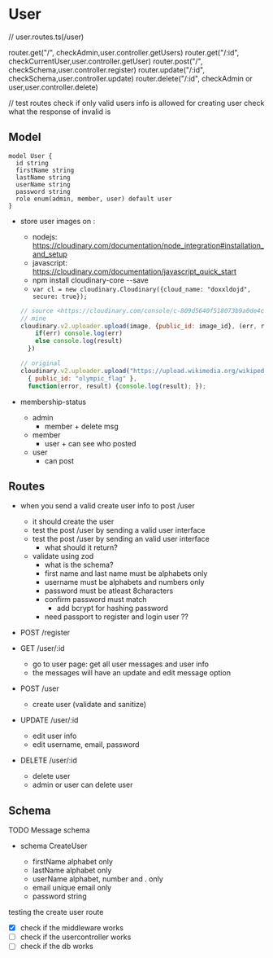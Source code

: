 # User

// user.routes.ts(/user)

router.get("/", checkAdmin,user.controller.getUsers)
router.get("/:id", checkCurrentUser,user.controller.getUser)
router.post("/", checkSchema,user.controller.register)
router.update("/:id", checkSchema,user.controller.update)
router.delete("/:id", checkAdmin or user,user.controller.delete)

// test routes
check if only valid users info is allowed for creating user
check what the response of invalid is


## Model

```
model User {
  id string
  firstName string
  lastName string
  userName string
  password string
  role enum(admin, member, user) default user
}
```

- store user images on : <Cloudinary>
  - nodejs: <https://cloudinary.com/documentation/node_integration#installation_and_setup>
  - javascript: <https://cloudinary.com/documentation/javascript_quick_start>
  - npm install cloudinary-core --save
  - `var cl = new cloudinary.Cloudinary({cloud_name: "doxxldojd", secure: true});`

  ```js
  // source <https://cloudinary.com/console/c-809d5640f518073b9a0de4c6fa564f/getting-started>
  // mine
  cloudinary.v2.uploader.upload(image, {public_id: image_id}, (err, result) => {
      if(err) console.log(err)
      else console.log(result)
    })

  // original
  cloudinary.v2.uploader.upload("https://upload.wikimedia.org/wikipedia/commons/a/ae/Olympic_flag.jpg",
    { public_id: "olympic_flag" },
    function(error, result) {console.log(result); });
  ```

- membership-status
  - admin
    - member + delete msg
  - member
    - user + can see who posted
  - user
    - can post

## Routes

- when you send a valid create user info to post /user
  - it should create the user
  - test the post /user by sending a valid user interface
  - test the post /user by sending an valid user interface
    - what should it return?
  - validate using zod
    - what is the schema?
    - first name and last name must be alphabets only
    - username must be alphabets and numbers only
    - password must be atleast 8characters
    - confirm password must match
      - add bcrypt for hashing password
    - need  passport to register and login user ??

- POST /register

- GET /user/:id
  - go to user page: get all user messages and user info
  - the messages will have an update and edit message option
- POST /user
  - create user (validate and sanitize)
- UPDATE /user/:id
  - edit user info
  - edit username, email, password
- DELETE /user/:id
  - delete user
  - admin or user can delete user

## Schema
TODO Message schema

- schema CreateUser

  - firstName alphabet only
  - lastName alphabet only
  - userName alphabet, number and . only
  - email unique email only
  - password string



testing the create user route
- [X] check if the middleware works
- [ ] check if the usercontroller works
- [ ] check if the db works
